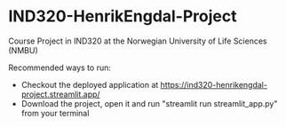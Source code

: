 # IND320-HenrikEngdal-Project

Course Project in IND320 at the Norwegian University of Life Sciences (NMBU)

Recommended ways to run:
- Checkout the deployed application at https://ind320-henrikengdal-project.streamlit.app/
- Download the project, open it and run "streamlit run streamlit_app.py" from your terminal
